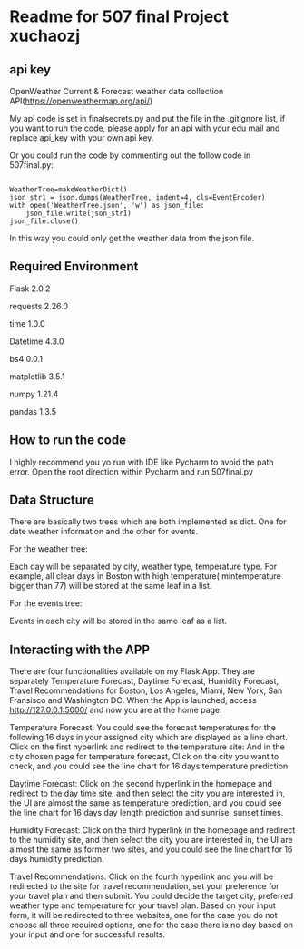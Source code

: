 # Readme for 507 final Project xuchaozj
## api key

OpenWeather Current & Forecast weather data collection API(https://openweathermap.org/api/)

My api code is set in finalsecrets.py and put the file in the .gitignore list, if you want to run the code,
please apply for an api with your edu mail and replace api_key with your own api key.

Or you could run the code by commenting out the follow code in 507final.py:
```

WeatherTree=makeWeatherDict()
json_str1 = json.dumps(WeatherTree, indent=4, cls=EventEncoder)
with open('WeatherTree.json', 'w') as json_file:
    json_file.write(json_str1)
json_file.close()
```
In this way you could only get the weather data from the json file.

## Required Environment

Flask           2.0.2

requests        2.26.0

time            1.0.0

Datetime        4.3.0

bs4             0.0.1

matplotlib      3.5.1

numpy           1.21.4

pandas          1.3.5


## How to run the code

I highly recommend you yo run with IDE like Pycharm to avoid the path error.
Open the root direction within Pycharm and run 507final.py

## Data Structure

There are basically two trees which are both implemented as dict.
One for date weather information and the other for events. 

For the weather tree:

Each day will be separated by city, weather type, temperature type.
For example, all clear days in Boston with high temperature( mintemperature
bigger than 77) will be stored at the same leaf in a list.

For the events tree:

Events in each city will be stored in the same leaf as a list.

## Interacting with the APP

There are four functionalities available on my Flask App. They are separately Temperature Forecast, Daytime Forecast, Humidity Forecast, Travel Recommendations for Boston, Los Angeles, Miami, New York, San Fransisco and Washington DC. When the App is launched, access http://127.0.0.1:5000/ and now you are at the home page. 

Temperature Forecast: 
You could see the forecast temperatures for the following 16 days in your assigned city which are displayed as a line chart. Click on the first hyperlink and redirect to the temperature site:
And in the city chosen page for temperature forecast, Click on the city you want to check, and you could see the line chart for 16 days temperature prediction.

Daytime Forecast:
Click on the second hyperlink in the homepage and redirect to the day time site, and then select the city you are interested in, the UI are almost the same as temperature prediction, and you could see the line chart for 16 days day length prediction and sunrise, sunset times.

Humidity Forecast:
Click on the third hyperlink in the homepage and redirect to the humidity site, and then select the city you are interested in, the UI are almost the same as former two sites, and you could see the line chart for 16 days humidity prediction.

Travel Recommendations:
Click on the fourth hyperlink and you will be redirected to the site for travel recommendation, set your preference for your travel plan and then submit. You could decide the target city, preferred weather type and temperature for your travel plan.
Based on your input form, it will be redirected to three websites, one for the case you do not choose all three required options, one for the case there is no day based on your input and one for successful results.